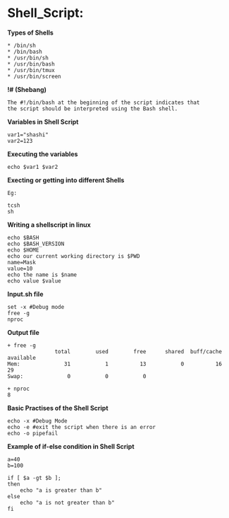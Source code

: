 # Shell_Script:
**Types of Shells**

```
* /bin/sh
* /bin/bash
* /usr/bin/sh
* /usr/bin/bash
* /usr/bin/tmux
* /usr/bin/screen
```
**!# (Shebang)**
```
The #!/bin/bash at the beginning of the script indicates that
the script should be interpreted using the Bash shell.
```

**Variables in Shell Script**
```
var1="shashi"
var2=123
```
**Executing the variables**
```
echo $var1 $var2
```
**Execting or getting into different Shells**
```
Eg:

tcsh
sh
```

**Writing a shellscript in linux**
```
echo $BASH
echo $BASH_VERSION
echo $HOME
echo our current working directory is $PWD
name=Mask
value=10
echo the name is $name
echo value $value
```
**Input.sh file**
```
set -x #Debug mode
free -g
nproc
```
**Output file**
```
+ free -g
               total        used        free      shared  buff/cache   available
Mem:              31           1          13           0          16          29
Swap:              0           0           0

+ nproc
8
```
**Basic Practises of the Shell Script**
```
echo -x #Debug Mode
echo -e #exit the script when there is an error
echo -o pipefail
```

**Example of if-else condition in Shell Script**
```
a=40
b=100

if [ $a -gt $b ];
then
    echo "a is greater than b"
else
    echo "a is not greater than b"
fi
```

